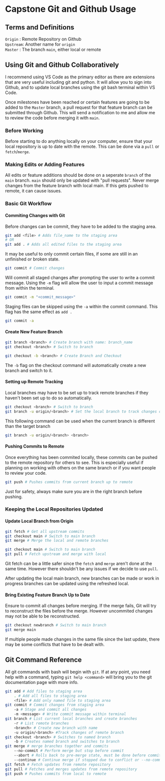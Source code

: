 # Capstone Git and Github Usage

## Terms and Definitions

`Origin` :  Remote Repository on Github\
`Upstream`: Another name for `origin`\
`Master` :    The branch `main`, either local or remote

## Using Git and Github Collaboratively

I recommend using VS Code as the primary editor as there are extensions that are very useful including git and python. It will allow you to sign into Github, and to update local branches using the git bash terminal within VS Code.

Once milestones have been reached or certain features are going to be added to the `Master` branch, a pull request for that feature branch can be submitted through Github. This will send a notification to me and allow me to review the code before merging it with `main`.

### Before Working

Before starting to do anything locally on your computer, ensure that your local repository is up to date with the remote. This can be done via a `pull` or `fetch`/`merge`.

### Making Edits or Adding Features

All edits or feature additions should be done on a seperate `branch` of the `main` branch. `main` should only be updated with "pull requests". Never merge changes from the feature branch with local main. If this gets pushed to remote, it can cause issues.

### Basic Git Workflow

#### Commiting Changes with Git

Before changes can be commit, they have to be added to the staging area.

```bash
git add <file> # Adds file_name to the staging area
# OR
git add . # Adds all edited files to the staging area
```

It may be useful to only commit certain files, if some are still in an unfinished or broken state.

```bash
git commit # Commit changes
```

Will commit all staged changes after prompting the user to write a commit message. Using the `-m` flag will allow the user to input a commit message from within the terminal.

```bash
git commit -m "<commit_message>"
```

Staging files can be skipped using the `-a` within the commit command. This flag has the same effect as `add .`

```bash
git commit -a
```

#### Create New Feature Branch

```bash
git branch <branch> # Create branch with name: branch_name
git checkout <branch> # Switch to branch
```

```bash
git checkout -b <branch> # Create Branch and Checkout
```

The `-b` flag on the checkout command will automatically create a new branch and switch to it.

#### Setting up Remote Tracking

Local branches may have to be set up to track remote branches if they haven't been set up to do so automatically.

```bash
git checkout <branch> # Switch to branch
git branch -u origin/<branch> # Set the local branch to track changes of remote branch
```

This following command can be used when the current branch is different than the target branch

```bash
git branch -u origin/<branch> <branch>
```

#### Pushing Commits to Remote

Once everything has been commited locally, these commits can be pushed to the remote repository for others to see. This is especially useful if planning on working with others on the same branch or if you want people to review your code.

```bash
git push # Pushes commits from current branch up to remote
```

Just for safety, always make sure you are in the right branch before pushing.

### Keeping the Local Repositories Updated

#### Update Local Branch from Origin

```bash
git fetch # Get all upstream commits
git checkout main # Switch to main branch
git merge # Merge the local and remote branches
```

```bash
git checkout main # Switch to main branch
git pull # Fetch upstream and merge with local
```

Git fetch can be a little safer since the `fetch` and `merge` aren't done at the same time. However there shouldn't be any issues if we decide to use `pull`. 

After updating the local main branch, new branches can be made or work in progress branches can be updated using the refreshed local.

#### Bring Existing Feature Branch Up to Date

Ensure to commit all changes before merging. If the merge fails, Git will try to reconstruct the files before the merge. However uncommited changes may not be able to be reconstructed.

```bash
git checkout newbranch # Switch to main branch
git merge main
```

If multiple people made changes in the same file since the last update, there may be some conflicts that have to be dealt with.

## Git Command Reference

All git commands with bash will begin with `git`. If at any point, you need help with a command, typing `git help <command>` will bring you to the git documentation page with more info.

```bash
git add # Add files to staging area
    . # Add all files to staging area
    <file> # Add only named file to staging area
git commit # Commit changes from staging area
    -a # Stage and commit all changes
    -m <message> # Write commit message within terminal
git branch # List current local branches and create branches
    -r # List remote branches
    <branch> # Create new branch with name
    -u origin/<branch> #Track changes of remote branch
git checkout <branch> # Switches to named branch
    -b # Creates named branch and switches to branch
git merge # merge branches together and commits
    --no-commit # Perform merge but stop before commit
    --abort # Rolls back to pre-merge state, must be done before commit.
    --continue # Continue merge if stopped due to conflict or --no-commit
git fetch # Fetch updates from remote repository
git pull # Fetches and merges updates from remote repository
git push # Pushes commits from local to remote
```
